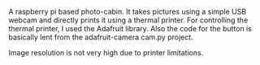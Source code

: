 A raspberry pi based photo-cabin. 
It takes pictures using a simple USB webcam and directly prints it using a thermal printer.
For controlling the thermal printer, I used the Adafruit library. Also the code for the button is basically lent from the adafruit-camera cam.py project.

Image resolution is not very high due to printer limitations.
